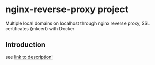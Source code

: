# nginx-reverse-proxy project
Multiple local domains on localhost through nginx reverse proxy, SSL certificates (mkcert) with Docker
## Introduction

see
[link to description!](https://acwstudio.github.io/nginx-reverse-proxy.html)